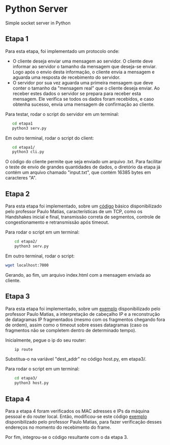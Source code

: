 # Python Server

Simple socket server in Python

## Etapa 1

Para esta etapa, foi implementado um protocolo onde:

- O cliente deseja enviar uma mensagem ao servidor. O cliente deve informar ao servidor o tamanho da mensagem que deseja-se enviar. Logo após o envio desta informação, o cliente envia a mensagem e aguarda uma resposta de recebimento do servidor.
- O servidor por sua vez aguarda uma primeira mensagem que deve conter o tamanho da "mensagem real" que o cliente deseja enviar. Ao receber estes dados o servidor se prepara para receber esta mensagem. Ele verifica se todos os dados foram recebidos, e caso obtenha sucesso, envia uma mensagem de confirmação ao cliente.

Para testar, rodar o script do servidor em um terminal:

  ```bash
     cd etapa1
     python3 serv.py
  ```

Em outro terminal, rodar o script do client:

  ```bash
     cd etapa1/
     python3 cli.py
  ```

O código do cliente permite que seja enviado um arquivo .txt. Para facilitar o teste de envio de grandes quantidades de dados, o diretório da etapa já contém um arquivo chamado "input.txt", que contém 16385 bytes em caracteres "A".

## Etapa 2

Para esta etapa foi implementado, sobre um [código](https://gist.github.com/thotypous/6b4bcff336e307e4a64622aa19d4b65c "HTTP burro") básico disponibilizado pelo professor Paulo Matias, características de um TCP, como os Handshakes inicial e final, transmissão correta de segmentos, controle de congestionamento e retransmissão após timeout.

Para rodar o script em um terminal:

```bash
    cd etapa2/
    python3 serv.py
```

Em outro terminal, rodar o script:

```bash
wget localhost:7000
```

Gerando, ao fim, um arquivo index.html com a mensagem enviada ao cliente.

## Etapa 3

Para esta etapa foi implementado, sobre um [exemplo](https://gist.github.com/thotypous/660caaf197146bb4b99bc007a31b6119) disponibilizado pelo professor Paulo Matias, a interpretação de cabeçalho IP e a reconstrução de datagramas IP fragmentados (mesmo com os fragmentos chegando fora de ordem), assim como o timeout sobre esses datagramas (caso os fragmentos não se completem dentro de determinado tempo).

Inicialmente, pegue o ip do seu router:

```bash
    ip route
```

Substitua-o na variável "dest_addr" no código host.py, em etapa3/.

Para rodar o script em um terminal:

```bash
    cd etapa3/
    python3 host.py
```

## Etapa 4

Para a etapa 4 foram verificados os MAC adresses e IPs da máquina pessoal e do router local. Então, modificou-se este código [exemplo](https://gist.github.com/thotypous/ed608128259e6b7d7b85b1a0139347f6) disponibilizado pelo professor Paulo Matias, para fazer verificação desses endereços no momento do recebimento do frame.

Por fim, integrou-se o código resultante com o da etapa 3.
